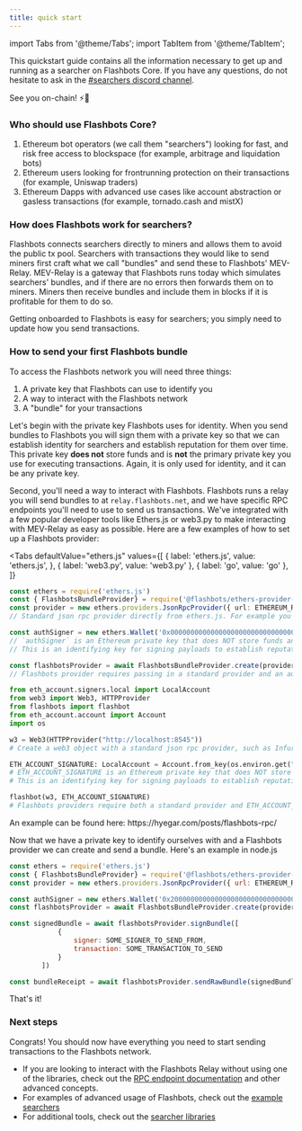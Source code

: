 ```yaml
---
title: quick start
---
```


import Tabs from '@theme/Tabs';
import TabItem from '@theme/TabItem';


This quickstart guide contains all the information necessary to get up and running as a searcher on Flashbots Core. If you have any questions, do not hesitate to ask in the [#searchers discord channel](https://discord.gg/GezzK33W).

See you on-chain! ⚡🤖

### Who should use Flashbots Core?
1. Ethereum bot operators (we call them "searchers") looking for fast, and risk free access to blockspace (for example, arbitrage and liquidation bots)
2. Ethereum users looking for frontrunning protection on their transactions (for example, Uniswap traders)
3. Ethereum Dapps with advanced use cases like account abstraction or gasless transactions (for example, tornado.cash and mistX)

### How does Flashbots work for searchers?
Flashbots connects searchers directly to miners and allows them to avoid the public tx pool. Searchers with transactions they would like to send miners first craft what we call "bundles" and send these to Flashbots' MEV-Relay. MEV-Relay is a gateway that Flashbots runs today which simulates searchers' bundles, and if there are no errors then forwards them on to miners. Miners then receive bundles and include them in blocks if it is profitable for them to do so.

Getting onboarded to Flashbots is easy for searchers; you simply need to update how you send transactions.

### How to send your first Flashbots bundle
To access the Flashbots network you will need three things:
1. A private key that Flashbots can use to identify you
2. A way to interact with the Flashbots network
3. A "bundle" for your transactions

Let's begin with the private key Flashbots uses for identity. When you send bundles to Flashbots you will sign them with a private key so that we can establish identity for searchers and establish reputation for them over time. This private key **does not** store funds and is **not** the primary private key you use for executing transactions. Again, it is only used for identity, and it can be any private key.

Second, you'll need a way to interact with Flashbots. Flashbots runs a relay you will send bundles to at `relay.flashbots.net`, and we have specific RPC endpoints you'll need to use to send us transactions. We've integrated with a few popular developer tools like Ethers.js or web3.py to make interacting with MEV-Relay as easy as possible. Here are a few examples of how to set up a Flashbots provider:

<Tabs
  defaultValue="ethers.js"
  values={[
    { label: 'ethers.js', value: 'ethers.js', },
    { label: 'web3.py', value: 'web3.py' },
    { label: 'go', value: 'go' },
  ]}
>
<TabItem value="ethers.js">

```ts
const ethers = require('ethers.js')
const { FlashbotsBundleProvider} = require('@flashbots/ethers-provider-bundle')
const provider = new ethers.providers.JsonRpcProvider({ url: ETHEREUM_RPC_URL })
// Standard json rpc provider directly from ethers.js. For example you can use Infura, Alchemy, or your own node.

const authSigner = new ethers.Wallet('0x0000000000000000000000000000000000000000000000000000000000000000')
// `authSigner` is an Ethereum private key that does NOT store funds and is NOT your bot's primary key.
// This is an identifying key for signing payloads to establish reputation and whitelisting

const flashbotsProvider = await FlashbotsBundleProvider.create(provider, authSigner)
// Flashbots provider requires passing in a standard provider and an auth signer
```

</TabItem>
<TabItem value="web3.py">

```python
from eth_account.signers.local import LocalAccount
from web3 import Web3, HTTPProvider
from flashbots import flashbot
from eth_account.account import Account
import os

w3 = Web3(HTTPProvider("http://localhost:8545"))
# Create a web3 object with a standard json rpc provider, such as Infura, Alchemy, or your own node.

ETH_ACCOUNT_SIGNATURE: LocalAccount = Account.from_key(os.environ.get("ETH_SIGNATURE_KEY"))
# ETH_ACCOUNT_SIGNATURE is an Ethereum private key that does NOT store funds and is NOT your bot's primary key.
# This is an identifying key for signing payloads to establish reputation and whitelisting

flashbot(w3, ETH_ACCOUNT_SIGNATURE)
# Flashbots providers require both a standard provider and ETH_ACCOUNT_SIGNATURE (to establish reputation)
```

</TabItem>
<TabItem value="go">
An example can be found here: https://hyegar.com/posts/flashbots-rpc/
</TabItem>
</Tabs>

Now that we have a private key to identify ourselves with and a Flashbots provider we can create and send a bundle. Here's an example in node.js

```js
const ethers = require('ethers.js')
const { FlashbotsBundleProvider} = require('@flashbots/ethers-provider-bundle')
const provider = new ethers.providers.JsonRpcProvider({ url: ETHEREUM_RPC_URL })

const authSigner = new ethers.Wallet('0x2000000000000000000000000000000000000000000000000000000000000000')
const flashbotsProvider = await FlashbotsBundleProvider.create(provider, authSigner)

const signedBundle = await flashbotsProvider.signBundle([
            {
                signer: SOME_SIGNER_TO_SEND_FROM,
                transaction: SOME_TRANSACTION_TO_SEND
            }
        ])

const bundleReceipt = await flashbotsProvider.sendRawBundle(signedBundle, TARGET_BLOCK_NUMBER)
```

That's it!

### Next steps

Congrats! You should now have everything you need to start sending transactions to the Flashbots network.

- If you are looking to interact with the Flashbots Relay without using one of the libraries, check out the [RPC endpoint documentation](/flashbots-core/searchers/advanced/rpc-endpoint) and other advanced concepts.
- For examples of advanced usage of Flashbots, check out the [example searchers](/flashbots-core/searchers/example-searchers/simple-arbitrage-bot)
- For additional tools, check out the [searcher libraries](/flashbots-core/searchers/libraries/ethers-js-provider)